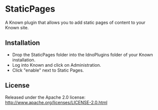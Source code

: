 StaticPages
===========

A Known plugin that allows you to add static pages of content to your Known site.

Installation
------------

* Drop the StaticPages folder into the IdnoPlugins folder of your Known installation.
* Log into Known and click on Administration.
* Click "enable" next to Static Pages.

License
-------

Released under the Apache 2.0 license: http://www.apache.org/licenses/LICENSE-2.0.html
